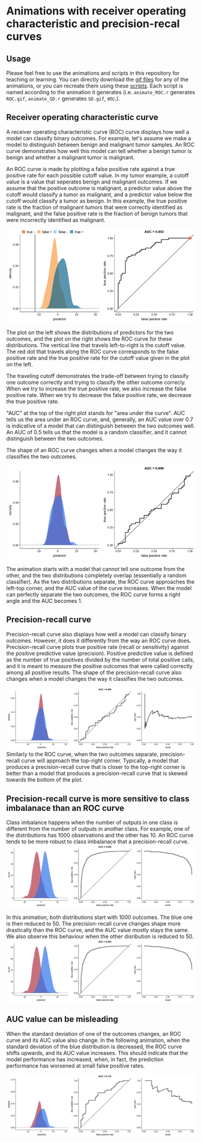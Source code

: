Animations with receiver operating characteristic and precision-recal curves
============================================================================

Usage
-----

Please feel free to use the animations and scripts in this repository
for teaching or learning. You can directly download the [gif
files](animations) for any of the animations, or you can recreate them
using these [scripts](R). Each script is named according to the
animation it generates (i.e. `animate_ROC.r` generates `ROC.gif`,
`animate_SD.r` generates `SD.gif`, etc.).

Receiver operating characteristic curve
---------------------------------------

A receiver operating characteristic curve (ROC) curve displays how well
a model can classify binary outcomes. For example, let's assume we make
a model to distinguish between benign and malignant tumor samples. An
ROC curve demonstrates how well this model can tell whether a benign
tumor is benign and whether a malignant tumor is malignant.

An ROC curve is made by plotting a false positive rate against a true
positive rate for each possible cutoff value. In my tumor example, a
cutoff value is a value that seperates benign and malignant outcomes. If
we assume that the positive outcome is malignant, a predictor value
above the cutoff would classify a tumor as malignant, and a predictor
value below the cutoff would classify a tumor as benign. In this
example, the true positive rate is the fraction of malignant tumors that
were correctly identified as malignant, and the false positive rate is
the fraction of benign tumors that were incorrectly identified as
malignant.

![cutoff.gif](animations/cutoff.gif)

The plot on the left shows the distributions of predictors for the two
outcomes, and the plot on the right shows the ROC curve for these
distributions. The vertical line that travels left-to-right is the
cutoff value. The red dot that travels along the ROC curve corresponds
to the false positive rate and the true positive rate for the cutoff
value given in the plot on the left.

The traveling cutoff demonstrates the trade-off between trying to
classify one outcome correctly and trying to classify the other outcome
correcly. When we try to increase the true positive rate, we also
increase the false positive rate. When we try to decrease the false
positive rate, we decrease the true positive rate.

"AUC" at the top of the right plot stands for "area under the curve".
AUC tells us the area under an ROC curve, and, generally, an AUC value
over 0.7 is indicative of a model that can distinguish between the two
outcomes well. An AUC of 0.5 tells us that the model is a random
classifier, and it cannot distinguish between the two outcomes.

The shape of an ROC curve changes when a model changes the way it
classifies the two outcomes.

![](animations/ROC.gif)

The animation starts with a model that cannot tell one outcome from the
other, and the two distributions completely overlap (essentially a
random classifier). As the two distributions separate, the ROC curve
approaches the left-top corner, and the AUC value of the curve
increases. When the model can perfectly separate the two outcomes, the
ROC curve forms a right angle and the AUC becomes 1.

Precision-recall curve
----------------------

Precision-recall curve also displays how well a model can classify
binary outcomes. However, it does it differently from the way an ROC
curve does. Precision-recall curve plots true positive rate (recall or
sensitivity) against the positive predictive value (precision). Positive
predictive value is defined as the number of true positives divided by
the number of total positive calls, and it is meant to measure the
positive outcomes that were called correctly among all positive results.
The shape of the precision-recall curve also changes when a model
changes the way it classifies the two outcomes.

![](animations/PR.gif) Similarly to the ROC curve, when the two outcomes
separate, precision-recall curve will approach the top-right corner.
Typically, a model that produces a precision-recall curve that is closer
to the top-right corner is better than a model that produces a
precision-recall curve that is skewed towards the bottom of the plot.

Precision-recall curve is more sensitive to class imbalanace than an ROC curve
------------------------------------------------------------------------------

Class imbalance happens when the number of outputs in one class is
different from the number of outputs in another class. For example, one
of the distributions has 1000 observations and the other has 10. An ROC
curve tends to be more robust to class imbalanace that a
precision-recall curve. ![](animations/imbalance.gif)

In this animation, both distributions start with 1000 outcomes. The blue
one is then reduced to 50. The precision-recall curve changes shape more
drastically than the ROC curve, and the AUC value mostly stays the same.
We also observe this behaviour when the other disribution is reduced to
50. ![](animations/imbalance2.gif)

AUC value can be misleading
---------------------------

When the standard deviation of one of the outcomes changes, an ROC curve
and its AUC value also change. In the following animation, when the
standard deviation of the blue distribution is decreased, the ROC curve
shifts upwards, and its AUC value increases. This should indicate that
the model performance has increased, when, in fact, the prediction
performance has worsened at small false positive rates.

![](animations/SD.gif)
